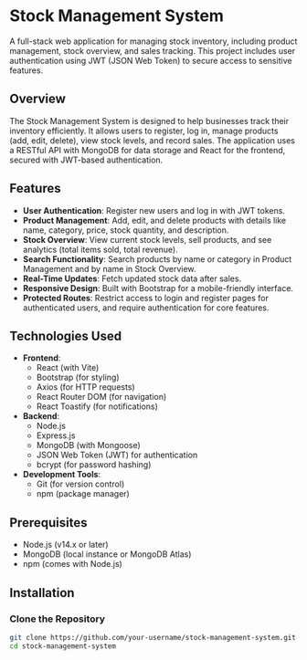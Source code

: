 # Stock Management System

A full-stack web application for managing stock inventory, including product management, stock overview, and sales tracking. This project includes user authentication using JWT (JSON Web Token) to secure access to sensitive features.


## Overview
The Stock Management System is designed to help businesses track their inventory efficiently. It allows users to register, log in, manage products (add, edit, delete), view stock levels, and record sales. The application uses a RESTful API with MongoDB for data storage and React for the frontend, secured with JWT-based authentication.

## Features
- **User Authentication**: Register new users and log in with JWT tokens.
- **Product Management**: Add, edit, and delete products with details like name, category, price, stock quantity, and description.
- **Stock Overview**: View current stock levels, sell products, and see analytics (total items sold, total revenue).
- **Search Functionality**: Search products by name or category in Product Management and by name in Stock Overview.
- **Real-Time Updates**: Fetch updated stock data after sales.
- **Responsive Design**: Built with Bootstrap for a mobile-friendly interface.
- **Protected Routes**: Restrict access to login and register pages for authenticated users, and require authentication for core features.

## Technologies Used
- **Frontend**:
  - React (with Vite)
  - Bootstrap (for styling)
  - Axios (for HTTP requests)
  - React Router DOM (for navigation)
  - React Toastify (for notifications)
- **Backend**:
  - Node.js
  - Express.js
  - MongoDB (with Mongoose)
  - JSON Web Token (JWT) for authentication
  - bcrypt (for password hashing)
- **Development Tools**:
  - Git (for version control)
  - npm (package manager)

## Prerequisites
- Node.js (v14.x or later)
- MongoDB (local instance or MongoDB Atlas)
- npm (comes with Node.js)

## Installation

### Clone the Repository
```bash
git clone https://github.com/your-username/stock-management-system.git
cd stock-management-system
